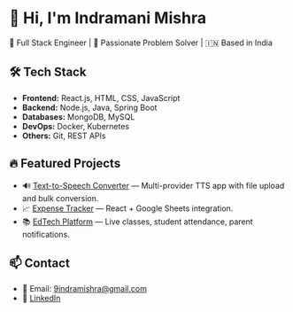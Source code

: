 # 👋 Hi, I'm Indramani Mishra
🚀 Full Stack Engineer | 🧠 Passionate Problem Solver | 🇮🇳 Based in India

## 🛠️ Tech Stack
- **Frontend:** React.js, HTML, CSS, JavaScript
- **Backend:** Node.js, Java, Spring Boot
- **Databases:** MongoDB, MySQL
- **DevOps:** Docker, Kubernetes
- **Others:** Git, REST APIs

## 🔥 Featured Projects
- 🔊 [Text-to-Speech Converter](https://github.com/indramishra/text-to-speech-app) — Multi-provider TTS app with file upload and bulk conversion.
- 📈 [Expense Tracker](https://github.com/indramishra/expense-tracker) — React + Google Sheets integration.
- 📚 [EdTech Platform](https://github.com/indramishra/edtech-live-class) — Live classes, student attendance, parent notifications.

## 📫 Contact
- 📧 Email: 9indramishra@gmail.com
- 🧳 [LinkedIn](https://www.linkedin.com/in/indramani-mishra-555115109/)
